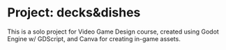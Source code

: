 # Project: decks&dishes

This is a solo project for Video Game Design course, created using Godot Engine w/ GDScript, and Canva for creating in-game assets.
